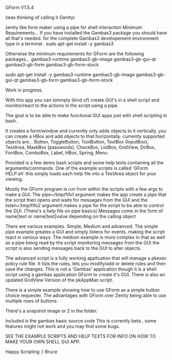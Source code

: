 
GForm V1.5.4

(was thinking of calling it Genity)

zenity like form maker using a pipe for shell interaction
Minimum Requirements... 
If you have installed the Gambas3 package you should have all that's needed.
for the complete Gambas3 developement environment type in a terminal..
sudo apt-get install -y gambas3

Otherwise the minimum requirements for GForm are the following packages...
gambas3-runtime 
gambas3-gb-image 
gambas3-gb-gui-qt
gambas3-gb-form 
gambas3-gb-form-stock

sudo apt-get install -y gambas3-runtime gambas3-gb-image gambas3-gb-gui-qt gambas3-gb-form gambas3-gb-form-stock


Work in progress.


With this app you can simmply (kind of) create GUI's in a shell script and 
monitor/react to the actions in the script using a pipe.

The goal is to be able to make functional GUI apps just with shell
scripting in bash.

It creates a form/window and currently only adds objects to it vertically.
you can create a HBox and add objects to that horizontally.
currently supported objects are...
Button, ToggleButton, ToolButton, TextBox (InputBox), TextArea, MaskBox (passwords), CheckBox, ListBox, 
GridView, DirBox, FontBox, ComboBox, Label, HBox, Spring, Menu


Provided is a few demo bash scripts and some 
help texts containing all the arguments/commands.
One of the example scripts is called 'GForm HELP.sh' 
this simply loads each help file into a TextArea object for your viewing.

Mostly the GForm program is run from within the scripts with a few args to make a GUI.
The pipe=/tmp/fifo1 argument makes the app create a pipe that the script then opens and
waits for messages from the GUI and the listen=/tmp/fifo2 argument makes a pipe for the 
script to be able to control the GUI. (There's a help file on pipe basics)
Messages come in the form of name|text or name|text|value depending on the calling object

There are various examples. Simple, Medium and advanced.
The simple pipe example greates a GUI and simply listens for events, making the script react in various ways.
The medium example is more complex in that as well as a pipe being read by the script monitoring 
messages from the GUI the script is also sending messages back to the GUI to alter objects.

The advanced script is a fully working application that will manage a pkexec policy rule file.
It lists the rules, lets you modify/add or delete rules and then save the changes.
This is not a 'Gambas' application though it is a shell script using a gambas application GForm to create it's GUI.
There is also an updated GridView Version of the pkAppMan script.

There is a simple example showing how to use GForm as a simple button choice requester.
The advantages with GForm over Zenity being able to use multiple rows of buttons.

There's a snapshot image or 2 in the folder. 

Included is the gambas basic source code
This is currently beta , some features might not work and you may find some bugs.

SEE THE EXAMPLE SCRIPTS AND HELP TEXTS FOR INFO ON HOW TO MAKE YOUR OWN SHELL GUI APP.

Happy Scripting :)
Bruce

